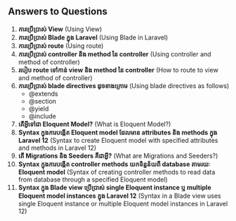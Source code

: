 ## Answers to Questions

1.  **ការប្រើប្រាស់ View** (Using View)
2.  **ការប្រើប្រាស់ Blade ក្នុង Laravel** (Using Blade in Laravel)
3.  **ការប្រើប្រាស់ route** (Using route)
4.  **ការប្រើប្រាស់ controller និង method នៃ controller** (Using controller and method of controller)
5.  **របៀប route ទៅកាន់ view និង method នៃ controller** (How to route to view and method of controller)
6.  **ការប្រើប្រាស់ blade directives ដូចខាងក្រោម** (Using blade directives as follows)
    *   @extends
    *   @section
    *   @yield
    *   @include
7.  **តើអ្វីទៅជា Eloquent Model?** (What is Eloquent Model?)
8.  **Syntax ក្នុងការបង្កើត Eloquent model ដែលមាន attributes និង methods ក្នុង Laravel 12** (Syntax to create Eloquent model with specified attributes and methods in Laravel 12)
9.  **តើ Migrations និង Seeders គឺជាអ្វី?** (What are Migrations and Seeders?)
10. **Syntax ក្នុងការបង្កើត controller methods យកទិន្នន័យពី database តាមរយៈ Eloquent model** (Syntax of creating controller methods to read data from database through a specified Eloquent model)
11. **Syntax ក្នុង Blade view ប្រើប្រាស់ single Eloquent instance ឬ multiple Eloquent model instances ក្នុង Laravel 12** (Syntax in a Blade view uses single Eloquent instance or multiple Eloquent model instances in Laravel 12)
